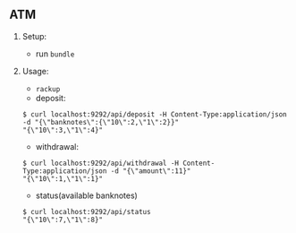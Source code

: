 ATM
---------
1. Setup:
    * run `bundle`

2. Usage:
    * `rackup`
    * deposit: 
    ```
    $ curl localhost:9292/api/deposit -H Content-Type:application/json -d "{\"banknotes\":{\"10\":2,\"1\":2}}"    
    "{\"10\":3,\"1\":4}"
    ```
    * withdrawal:
    ```
    $ curl localhost:9292/api/withdrawal -H Content-Type:application/json -d "{\"amount\":11}"
    "{\"10\":1,\"1\":1}" 
    ```
    * status(available banknotes)
    ```
    $ curl localhost:9292/api/status
    "{\"10\":7,\"1\":8}"

    ```

